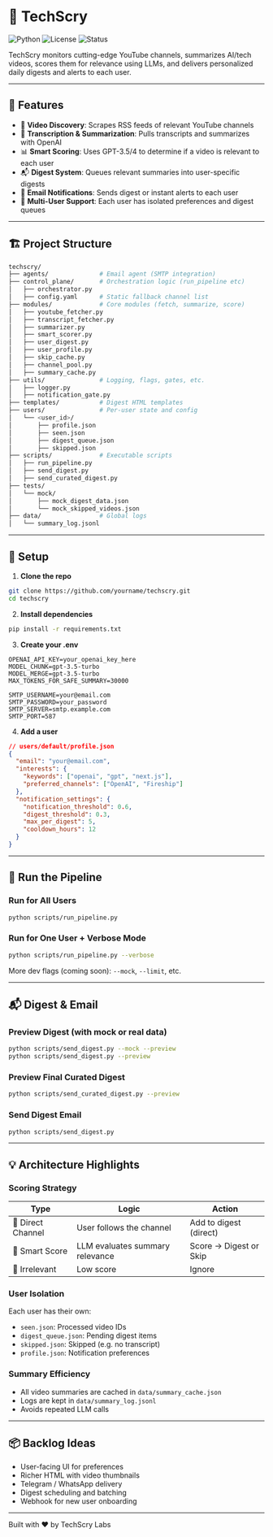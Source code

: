 # 🧠 TechScry

![Python](https://img.shields.io/badge/Python-3.12-blue)
![License](https://img.shields.io/badge/License-MIT-blue)
![Status](https://img.shields.io/badge/Status-Active-brightgreen)

TechScry monitors cutting-edge YouTube channels, summarizes AI/tech videos, scores them for relevance using LLMs, and delivers personalized daily digests and alerts to each user.

---

## 🚀 Features

- 🔎 **Video Discovery**: Scrapes RSS feeds of relevant YouTube channels
- 📝 **Transcription & Summarization**: Pulls transcripts and summarizes with OpenAI
- 📊 **Smart Scoring**: Uses GPT-3.5/4 to determine if a video is relevant to each user
- 📬 **Digest System**: Queues relevant summaries into user-specific digests
- 📧 **Email Notifications**: Sends digest or instant alerts to each user
- 👥 **Multi-User Support**: Each user has isolated preferences and digest queues

---

## 🏗️ Project Structure

```bash
techscry/
├── agents/              # Email agent (SMTP integration)
├── control_plane/       # Orchestration logic (run_pipeline etc)
│   ├── orchestrator.py
│   ├── config.yaml      # Static fallback channel list
├── modules/             # Core modules (fetch, summarize, score)
│   ├── youtube_fetcher.py
│   ├── transcript_fetcher.py
│   ├── summarizer.py
│   ├── smart_scorer.py
│   ├── user_digest.py
│   ├── user_profile.py
│   ├── skip_cache.py
│   ├── channel_pool.py
│   ├── summary_cache.py
├── utils/               # Logging, flags, gates, etc.
│   ├── logger.py
│   ├── notification_gate.py
├── templates/           # Digest HTML templates
├── users/               # Per-user state and config
│   └── <user_id>/
│       ├── profile.json
│       ├── seen.json
│       ├── digest_queue.json
│       ├── skipped.json
├── scripts/             # Executable scripts
│   ├── run_pipeline.py
│   ├── send_digest.py
│   ├── send_curated_digest.py
├── tests/
│   └── mock/
│       ├── mock_digest_data.json
│       └── mock_skipped_videos.json
├── data/                # Global logs
│   └── summary_log.jsonl
```

---

## 🔧 Setup

1. **Clone the repo**

```bash
git clone https://github.com/yourname/techscry.git
cd techscry
```

2. **Install dependencies**

```bash
pip install -r requirements.txt
```

3. **Create your .env**

```env
OPENAI_API_KEY=your_openai_key_here
MODEL_CHUNK=gpt-3.5-turbo
MODEL_MERGE=gpt-3.5-turbo
MAX_TOKENS_FOR_SAFE_SUMMARY=30000

SMTP_USERNAME=your@email.com
SMTP_PASSWORD=your_password
SMTP_SERVER=smtp.example.com
SMTP_PORT=587
```

4. **Add a user**

```json
// users/default/profile.json
{
  "email": "your@email.com",
  "interests": {
    "keywords": ["openai", "gpt", "next.js"],
    "preferred_channels": ["OpenAI", "Fireship"]
  },
  "notification_settings": {
    "notification_threshold": 0.6,
    "digest_threshold": 0.3,
    "max_per_digest": 5,
    "cooldown_hours": 12
  }
}
```

---

## 🧪 Run the Pipeline

### Run for All Users

```bash
python scripts/run_pipeline.py
```

### Run for One User + Verbose Mode

```bash
python scripts/run_pipeline.py --verbose
```

More dev flags (coming soon): `--mock`, `--limit`, etc.

---

## 📬 Digest & Email

### Preview Digest (with mock or real data)

```bash
python scripts/send_digest.py --mock --preview
python scripts/send_digest.py --preview
```

### Preview Final Curated Digest

```bash
python scripts/send_curated_digest.py --preview
```

### Send Digest Email

```bash
python scripts/send_digest.py
```

---

## 💡 Architecture Highlights

### Scoring Strategy

| Type              | Logic                           | Action                 |
| ----------------- | ------------------------------- | ---------------------- |
| 🔔 Direct Channel | User follows the channel        | Add to digest (direct) |
| 🧠 Smart Score    | LLM evaluates summary relevance | Score → Digest or Skip |
| 🙅 Irrelevant     | Low score                       | Ignore                 |

### User Isolation

Each user has their own:

- `seen.json`: Processed video IDs
- `digest_queue.json`: Pending digest items
- `skipped.json`: Skipped (e.g. no transcript)
- `profile.json`: Notification preferences

### Summary Efficiency

- All video summaries are cached in `data/summary_cache.json`
- Logs are kept in `data/summary_log.jsonl`
- Avoids repeated LLM calls

---

## 📦 Backlog Ideas

- User-facing UI for preferences
- Richer HTML with video thumbnails
- Telegram / WhatsApp delivery
- Digest scheduling and batching
- Webhook for new user onboarding

---

Built with ❤️ by TechScry Labs
